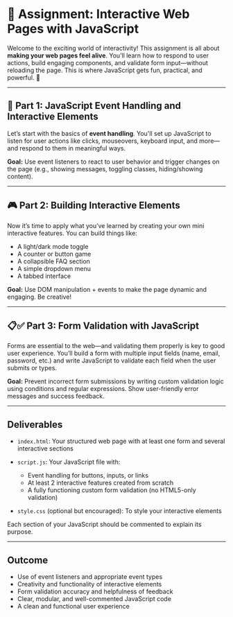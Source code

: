 # 🧠 Assignment: Interactive Web Pages with JavaScript

Welcome to the exciting world of interactivity! This assignment is all about **making your web pages feel alive**. You’ll learn how to respond to user actions, build engaging components, and validate form input—without reloading the page. This is where JavaScript gets fun, practical, and powerful. 🚀

---

## 🎉 Part 1: JavaScript Event Handling and Interactive Elements

Let’s start with the basics of **event handling**. You'll set up JavaScript to listen for user actions like clicks, mouseovers, keyboard input, and more—and respond to them in meaningful ways.

**Goal:** Use event listeners to react to user behavior and trigger changes on the page (e.g., showing messages, toggling classes, hiding/showing content).

---

## 🎮 Part 2: Building Interactive Elements

Now it’s time to apply what you’ve learned by creating your own mini interactive features. You can build things like:

* A light/dark mode toggle
* A counter or button game
* A collapsible FAQ section
* A simple dropdown menu
* A tabbed interface

**Goal:** Use DOM manipulation + events to make the page dynamic and engaging. Be creative!

---

## 📋✅ Part 3: Form Validation with JavaScript

Forms are essential to the web—and validating them properly is key to good user experience. You’ll build a form with multiple input fields (name, email, password, etc.) and write JavaScript to validate each field when the user submits or types.

**Goal:** Prevent incorrect form submissions by writing custom validation logic using conditions and regular expressions. Show user-friendly error messages and success feedback.

---

## Deliverables

* `index.html`: Your structured web page with at least one form and several interactive sections
* `script.js`: Your JavaScript file with:

  * Event handling for buttons, inputs, or links
  * At least 2 interactive features created from scratch
  * A fully functioning custom form validation (no HTML5-only validation)
* `style.css` (optional but encouraged): To style your interactive elements

Each section of your JavaScript should be commented to explain its purpose.

---

## Outcome

* Use of event listeners and appropriate event types
* Creativity and functionality of interactive elements
* Form validation accuracy and helpfulness of feedback
* Clear, modular, and well-commented JavaScript code
* A clean and functional user experience

